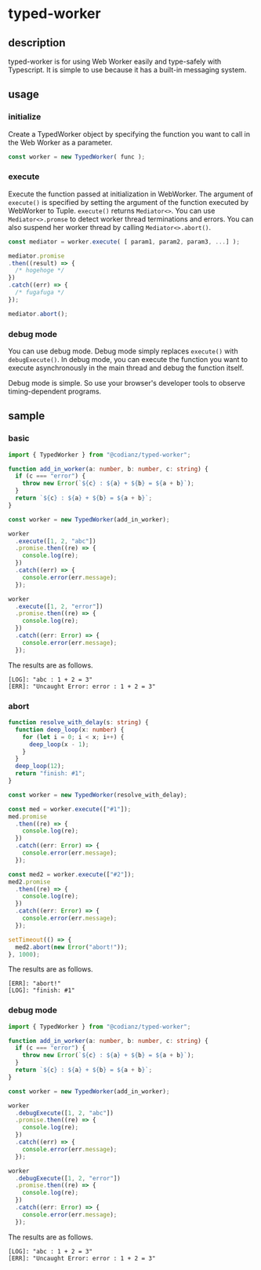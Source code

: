 # typed-worker

## description

typed-worker is for using Web Worker easily and type-safely with Typescript.
It is simple to use because it has a built-in messaging system.

## usage

### initialize

Create a TypedWorker object by specifying the function you want to call in the Web Worker as a parameter.

```ts
const worker = new TypedWorker( func );
```

### execute

Execute the function passed at initialization in WebWorker.
The argument of `execute()` is specified by setting the argument of the function executed by WebWorker to Tuple.
`execute()` returns `Mediator<>`.
You can use `Mediator<>.promse` to detect worker thread terminations and errors.
You can also suspend her worker thread by calling `Mediator<>.abort()`.

```ts
const mediator = worker.execute( [ param1, param2, param3, ...] );

mediator.promise
.then((result) => {
  /* hogehoge */
})
.catch((err) => {
  /* fugafuga */
});

mediator.abort();
```

### debug mode

You can use debug mode.
Debug mode simply replaces `execute()` with `debugExecute()`.
In debug mode, you can execute the function you want to execute asynchronously in the main thread and debug the function itself.

Debug mode is simple.
So use your browser's developer tools to observe timing-dependent programs.

## sample

### basic

```ts
import { TypedWorker } from "@codianz/typed-worker";

function add_in_worker(a: number, b: number, c: string) {
  if (c === "error") {
    throw new Error(`${c} : ${a} + ${b} = ${a + b}`);
  }
  return `${c} : ${a} + ${b} = ${a + b}`;
}

const worker = new TypedWorker(add_in_worker);

worker
  .execute([1, 2, "abc"])
  .promise.then((re) => {
    console.log(re);
  })
  .catch((err) => {
    console.error(err.message);
  });

worker
  .execute([1, 2, "error"])
  .promise.then((re) => {
    console.log(re);
  })
  .catch((err: Error) => {
    console.error(err.message);
  });
```


The results are as follows.


```
[LOG]: "abc : 1 + 2 = 3"
[ERR]: "Uncaught Error: error : 1 + 2 = 3" 
```

### abort

```ts
function resolve_with_delay(s: string) {
  function deep_loop(x: number) {
    for (let i = 0; i < x; i++) {
      deep_loop(x - 1);
    }
  }
  deep_loop(12);
  return "finish: #1";
}

const worker = new TypedWorker(resolve_with_delay);

const med = worker.execute(["#1"]);
med.promise
  .then((re) => {
    console.log(re);
  })
  .catch((err: Error) => {
    console.error(err.message);
  });

const med2 = worker.execute(["#2"]);
med2.promise
  .then((re) => {
    console.log(re);
  })
  .catch((err: Error) => {
    console.error(err.message);
  });

setTimeout(() => {
  med2.abort(new Error("abort!"));
}, 1000);
```

The results are as follows.


```
[ERR]: "abort!" 
[LOG]: "finish: #1"
```

### debug mode

```ts
import { TypedWorker } from "@codianz/typed-worker";

function add_in_worker(a: number, b: number, c: string) {
  if (c === "error") {
    throw new Error(`${c} : ${a} + ${b} = ${a + b}`);
  }
  return `${c} : ${a} + ${b} = ${a + b}`;
}

const worker = new TypedWorker(add_in_worker);

worker
  .debugExecute([1, 2, "abc"])
  .promise.then((re) => {
    console.log(re);
  })
  .catch((err) => {
    console.error(err.message);
  });

worker
  .debugExecute([1, 2, "error"])
  .promise.then((re) => {
    console.log(re);
  })
  .catch((err: Error) => {
    console.error(err.message);
  });
```


The results are as follows.


```
[LOG]: "abc : 1 + 2 = 3"
[ERR]: "Uncaught Error: error : 1 + 2 = 3" 
```